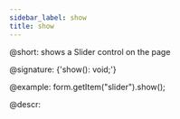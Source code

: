 ```yaml
---
sidebar_label: show
title: show
---          
```


@short: shows a Slider control on the page
 
@signature: {'show(): void;'}

@example:
form.getItem("slider").show();



@descr:



